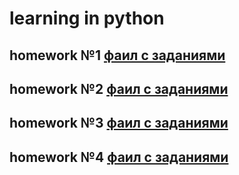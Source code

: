 # learning in python

## homework №1 [фаил с заданиями](homework_1/INFO.md)

## homework №2 [фаил с заданиями](homework_2/INFO.md)

## homework №3 [фаил с заданиями](homework_3/INFO.md)

## homework №4 [фаил с заданиями](homework_4/INFO.md)